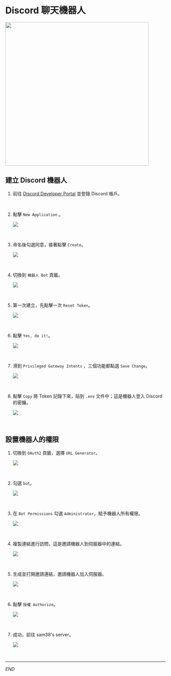 # Discord 聊天機器人

<img src="images/img_20.png" width="450px" />

<br>

## 建立 Discord 機器人

1. 前往 [Discord Developer Portal](https://discord.com/developers/applications) 並登錄 Discord 帳戶。

<br>

2. 點擊 `New Application` 。

    ![](images/img_01.png)

<br>

3. 命名後勾選同意，接著點擊 `Create`。

    ![](images/img_02.png)

<br>

4. 切換到 `機器人 Bot` 頁籤。

    ![](images/img_03.png)

<br>

5. 第一次建立，先點擊一次 `Reset Token`。

    ![](images/img_04.png)

<br>

6. 點擊 `Yes, do it!`。

    ![](images/img_05.png)

<br>

7. 滑到 `Privileged Gateway Intents` ，三個功能都點選 `Save Change`。

    ![](images/img_15.png)

<br>

8. 點擊 `Copy` 將 Token 記錄下來，貼到 `.env` 文件中；這是機器人登入 Discord 的密鑰。

    ![](images/img_06.png)

<br>

## 設置機器人的權限

1. 切換到 `OAuth2` 頁籤，選擇 `URL Generator`。

    ![](images/img_07.png)

<br>

2. 勾選 `bot`。

    ![](images/img_08.png)

<br>

3. 在 `Bot Permissions` 勾選 `Administrator`，賦予機器人所有權限。

    ![](images/img_09.png)

<br>

4. 複製連結進行訪問，這是邀請機器人到伺服器中的連結。

    ![](images/img_10.png)

<br>

5. 生成並打開邀請連結，邀請機器人加入伺服器。

    ![](images/img_11.png)

<br>

6. 點擊 `授權 Authorize`。

    ![](images/img_12.png)

<br>

7. 成功，前往 sam38's server。

    ![](images/img_13.png)

<br>

___

_END_